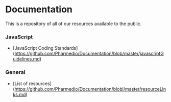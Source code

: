 # Documentation
This is a repository of all of our resources available to the public.  

### JavaScript
- [JavaScript Coding Standards] (https://github.com/Pharmedio/Documentation/blob/master/javascriptGuidelines.md)

### General
- [List of resources] (https://github.com/Pharmedio/Documentation/blobl/master/resourceLinks.md)
